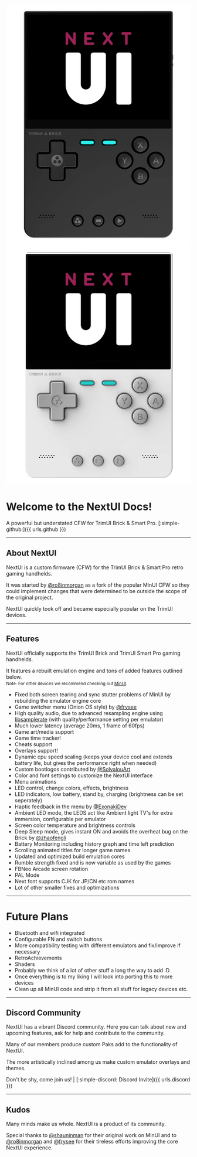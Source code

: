 <img src="../_inc/images/brick-nextui-animated-black.webp" alt="NextUI Animated on TrimUI Brick" class="docs-logo docs-logo-light" />
<img src="../_inc/images/brick-nextui-animated-white.webp" alt="NextUI Animated on TrimUI Brick" class="docs-logo docs-logo-dark" />

# **Welcome to the NextUI Docs!**

A powerful but understated CFW for TrimUI Brick & Smart Pro. [:simple-github:]({{ urls.github }})

---

## About NextUI

NextUI is a custom firmware (CFW) for the TrimUI Brick & Smart Pro retro gaming handhelds.

It was started by [@ro8inmorgan](https://github.com/ro8inmorgan) as a fork of the popular MinUI CFW so they could
implement changes that were determined to be outside the scope of the original project.

NextUI quickly took off and became especially popular on the TrimUI devices.

---

## Features

NextUI officially supports the TrimUI Brick and TrimUI Smart Pro gaming handhelds.

It features a rebuilt emulation engine and tons of added features outlined below.<br />
<small>Note: For other devices we recommend checking out [MinUI](https://github.com/shauninman/MinUI).</small>

- Fixed both screen tearing and sync stutter problems of MinUI by rebuilding the emulator engine core
- Game switcher menu (Onion OS style) by [@frysee](https://github.com/frysee)
- High quality audio, due to advanced resampling engine
  using [libsamplerate](https://github.com/libsndfile/libsamplerate) (with quality/performance setting per emulator)
- Much lower latency (average 20ms, 1 frame of 60fps)
- Game art/media support
- Game time tracker!
- Cheats support
- Overlays support!
- Dynamic cpu speed scaling (keeps your device cool and extends battery life, but gives the performance right when
  needed)
- Custom bootlogos contributed by [@SolvalouArt](https://bsky.app/profile/solvalouart.bsky.social)
- Color and font settings to customize the NextUI interface
- Menu animations
- LED control, change colors, effects, brightness
- LED indicators, low battery, stand by, charging (brightness can be set seperately)
- Haptic feedback in the menu by [@ExonakiDev](https://github.com/exonakidev)
- Ambient LED mode, the LEDS act like Ambient light TV's for extra immersion, configurable per emulator
- Screen color temperature and brightness controls
- Deep Sleep mode, gives instant ON and avoids the overheat bug on the Brick
  by [@zhaofengli](https://github.com/zhaofengli)
- Battery Monitoring including history graph and time left prediction
- Scrolling animated titles for longer game names
- Updated and optimized build emulation cores
- Rumble strength fixed and is now variable as used by the games
- FBNeo Arcade screen rotation
- PAL Mode
- Next font supports CJK for JP/CN etc rom names
- Lot of other smaller fixes and optimizations

---

# Future Plans

- Bluetooth and wifi integrated
- Configurable FN and switch buttons
- More compatibility testing with different emulators and fix/improve if necessary
- RetroAchievements
- Shaders
- Probably we think of a lot of other stuff a long the way to add :D
- Once everything is to my liking I will look into porting this to more devices
- Clean up all MinUI code and strip it from all stuff for legacy devices etc.

---

## Discord Community

NextUI has a vibrant Discord community. Here you can talk about new and upcoming features, ask for help and contribute
to the community.

Many of our members produce custom Paks add to the functionality of NextUI.

The more artistically inclined among us make custom emulator overlays and themes.

Don't be shy, come join us! |  [:simple-discord: Discord Invite]({{ urls.discord }})

---

## Kudos

Many minds make us whole. NextUI is a product of its community.

Special thanks to [@shauninman](https://github.com/shauninman) for their original work on MinUI and
to [@ro8inmorgan](https://github.com/ro8inmorgan) and [@frysee](https://github.com/frysee) for their tireless efforts
improving the core NextUI experience.

